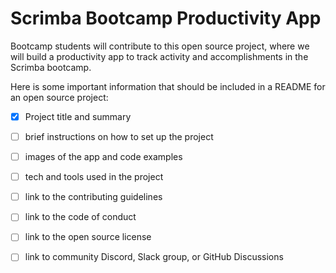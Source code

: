 # Scrimba Bootcamp Productivity App
Bootcamp students will contribute to this open source project, where we will build a productivity app to track activity and accomplishments in the Scrimba bootcamp.

Here is some important information that should be included in a README for an open source project:

- [x] Project title and summary
- [ ] brief instructions on how to set up the project
- [ ] images of the app and code examples
- [ ] tech and tools used in the project
- [ ] link to the contributing guidelines
- [ ] link to the code of conduct
- [ ] link to the open source license
- [ ] link to community Discord, Slack group, or GitHub Discussions

